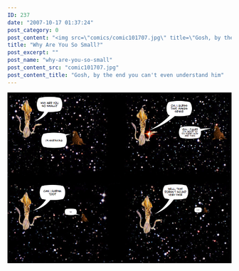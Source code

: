 ```yaml
---
ID: 237
date: "2007-10-17 01:37:24"
post_category: 0
post_content: "<img src=\"comics/comic101707.jpg\" title=\"Gosh, by the end you can't even understand him\" />"
title: "Why Are You So Small?"
post_excerpt: ""
post_name: "why-are-you-so-small"
post_content_src: "comic101707.jpg"
post_content_title: "Gosh, by the end you can't even understand him"
---
```



[![Gosh, by the end you can't even understand him](/comics-hi-res/comic101707.jpg)](/comics-hi-res/comic101707.jpg "Gosh, by the end you can't even understand him")
